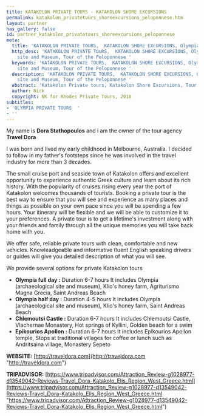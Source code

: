 ```yaml
---
title: KATAKOLON PRIVATE TOURS - KATAKOLON SHORE EXCURSIONS
permalink: katakolon_privatetours_shoreexcursions_peloponnese.htm
layout: partner
has_gallery: false
id: partner_katakolon_privatetours_shoreexcursions_peloponnese
meta:
  title: 'KATAKOLON PRIVATE TOURS,  KATAKOLON SHORE EXCURSIONS, Olympia, Peloponnese  '
  http_desc: 'KATAKOLON PRIVATE TOURS,  KATAKOLON SHORE EXCURSIONS, Olympia Aarchaeological
    site and Museum, Tour of the Peloponnese '
  keywords: 'KATAKOLON PRIVATE TOURS,  KATAKOLON SHORE EXCURSIONS, Olympia Aarchaeological
    site and Museum, Tour of the Peloponnese '
  description: 'KATAKOLON PRIVATE TOURS,  KATAKOLON SHORE EXCURSIONS, Olympia Aarchaeological
    site and Museum, Tour of the Peloponnese '
  abstract: 'Katakolon Private tours, Katakolon Shore Excursions, Tour of the Peloponnese '
  author: Nick
  copyright: NK for Rhodes Private Tours, 2018
subtitles:
- 'OLYMPIA PRIVATE TOURS  '
- ''
---
```


My name is **Dora Stathopoulos** and i am the owner of the tour agency **Travel Dora**

I was born and lived my early childhood in Melbourne, Australia. I decided to follow in my father's footsteps since he was involved in the travel industry for more than 3 decades.

The small cruise port and seaside town of Katakolon offers and excellent opportunity to experience authentic Greek culture and learn about its rich history. With the popularity of cruises rising every year the port of Katakolon welcomes thousands of tourists. Booking a private tour is the best way to ensure that you will see and experience as many places and things as possible on your own pace since you will be spending a few hours. Your itinerary will be flexible and we will be able to customize it to your preferences. A private tour is to get a lifetime's investment along with your friends and family through all the unique memories you will take back home with you.

We offer safe, reliable private tours with clean, comfortable and new vehicles. Knowleadgeable and informative fluent English speaking drivers or guides will give you detailed description of what you will see.

We provide several options for private Katakolon tours

* **Olympia full day :** Duration 6-7 hours It includes Olympia (archaeological site and museum), Klio's honey farm, Agriturismo Magna Grecia, Saint Andreas Beach
* **Olympia half day :** Duration 4-5 hours It includes Olympia (archaeological site and museum), Klio's honey farm, Saint Andreas Beach
* **Chlemoutsi Castle :** Duration 6-7 hours It includes Chlemoutsi Castle, Vlachernae Monastery, Hot springs of Kyllini, Golden beach for a swim
* **Epikourios Apollon :** Duration 6-7 hours It includes Epikourios Apollon temple, Stops at traditional villages for coffee or lunch such as Andritsaina village, Monastery Sepeto

**WEBSITE:** [http://traveldora.com](http://traveldora.com "http://traveldora.com")

**TRIPADVISOR:**  [https://www.tripadvisor.com/Attraction_Review-g1028977-d13549042-Reviews-Travel_Dora-Katakolo_Elis_Region_West_Greece.html](https://www.tripadvisor.com/Attraction_Review-g1028977-d13549042-Reviews-Travel_Dora-Katakolo_Elis_Region_West_Greece.html "https://www.tripadvisor.com/Attraction_Review-g1028977-d13549042-Reviews-Travel_Dora-Katakolo_Elis_Region_West_Greece.html")